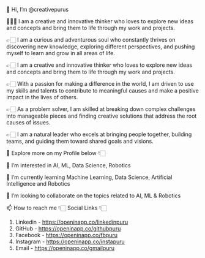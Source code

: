 👋 Hi, I’m @creativepurus

👨🏻‍💻 I am a creative and innovative thinker who loves to explore new ideas and concepts and bring them to life through my work and projects.

👉🏻 I am a curious and adventurous soul who constantly thrives on discovering new knowledge, exploring different perspectives, and pushing myself to learn and grow in all areas of life.

👉🏻 I am a creative and innovative thinker who loves to explore new ideas and concepts and bring them to life through my work and projects.

👉🏻 With a passion for making a difference in the world, I am driven to use my skills and talents to contribute to meaningful causes and make a positive impact in the lives of others.

👉🏻 As a problem solver, I am skilled at breaking down complex challenges into manageable pieces and finding creative solutions that address the root causes of issues.

👉🏻 I am a natural leader who excels at bringing people together, building teams, and guiding them toward shared goals and visions.

👀 Explore more on my Profile below 👇🏻

👀 I’m interested in AI, ML, Data Science, Robotics

🌱 I’m currently learning Machine Learning, Data Science, Artificial Intelligence and Robotics

💞️ I’m looking to collaborate on the topics related to AI, ML & Robotics

📫 How to reach me 👇🏻 Social Links 👇🏻

1. Linkedin - https://openinapp.co/linkedinpuru
2. GitHub - https://openinapp.co/githubpuru 
3. Facebook - https://openinapp.co/fbpuru
4. Instagram - https://openinapp.co/instapuru
5. Email - https://openinapp.co/gmailpuru

<!---
creativepurus/creativepurus is a ✨ special ✨ repository because its `README.md` (this file) appears on your GitHub profile.
You can click the Preview link to take a look at your changes.
--->

